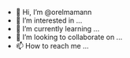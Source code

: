 - 👋 Hi, I’m @orelmamann
- 👀 I’m interested in ...
- 🌱 I’m currently learning ...
- 💞️ I’m looking to collaborate on ...
- 📫 How to reach me ...

<!---
orelmamann/orelmamann is a ✨ special ✨ repository because its `README.md` (this file) appears on your GitHub profile.
You can click the Preview link to take a look at your changes.
--->
